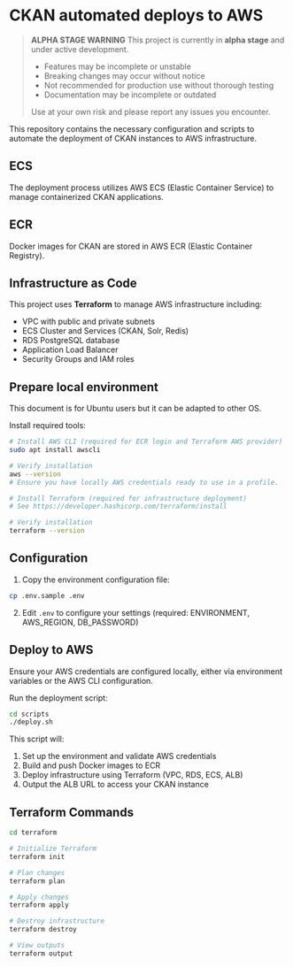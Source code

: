 # CKAN automated deploys to AWS

> **ALPHA STAGE WARNING**
> This project is currently in **alpha stage** and under active development.  
> - Features may be incomplete or unstable
> - Breaking changes may occur without notice  
> - Not recommended for production use without thorough testing
> - Documentation may be incomplete or outdated
> 
> Use at your own risk and please report any issues you encounter.

This repository contains the necessary configuration and scripts to
automate the deployment of CKAN instances to AWS infrastructure.

## ECS

The deployment process utilizes AWS ECS (Elastic Container Service) to manage
containerized CKAN applications.

## ECR

Docker images for CKAN are stored in AWS ECR (Elastic Container Registry).

## Infrastructure as Code

This project uses **Terraform** to manage AWS infrastructure including:
- VPC with public and private subnets
- ECS Cluster and Services (CKAN, Solr, Redis)
- RDS PostgreSQL database
- Application Load Balancer
- Security Groups and IAM roles

## Prepare local environment

This document is for Ubuntu users but it can be adapted to other OS.

Install required tools:

```bash
# Install AWS CLI (required for ECR login and Terraform AWS provider)
sudo apt install awscli

# Verify installation
aws --version
# Ensure you have locally AWS credentials ready to use in a profile.

# Install Terraform (required for infrastructure deployment)
# See https://developer.hashicorp.com/terraform/install

# Verify installation
terraform --version
```

## Configuration

1. Copy the environment configuration file:
```bash
cp .env.sample .env
```

2. Edit `.env` to configure your settings (required: ENVIRONMENT, AWS_REGION, DB_PASSWORD)

## Deploy to AWS

Ensure your AWS credentials are configured locally, either via environment variables or the AWS CLI configuration.

Run the deployment script:

```bash
cd scripts
./deploy.sh
```

This script will:
1. Set up the environment and validate AWS credentials
2. Build and push Docker images to ECR
3. Deploy infrastructure using Terraform (VPC, RDS, ECS, ALB)
4. Output the ALB URL to access your CKAN instance

## Terraform Commands

```bash
cd terraform

# Initialize Terraform
terraform init

# Plan changes
terraform plan

# Apply changes
terraform apply

# Destroy infrastructure
terraform destroy

# View outputs
terraform output
```

